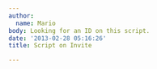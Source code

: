 ```yaml
---
author:
  name: Mario
body: Looking for an ID on this script.
date: '2013-02-28 05:16:26'
title: Script on Invite

---
```

